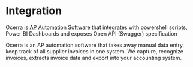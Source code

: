 # Integration
Ocerra is [AP Automation Software](https://www.ocerra.com) that integrates with powershell scripts, Power BI Dashboards and exposes Open API (Swagger) specification 

Ocerra is an AP automation software that takes away manual data entry, keep track of all supplier invoices in one system. We capture, recognize invoices, extracts invoice data and export into your accounting system.
